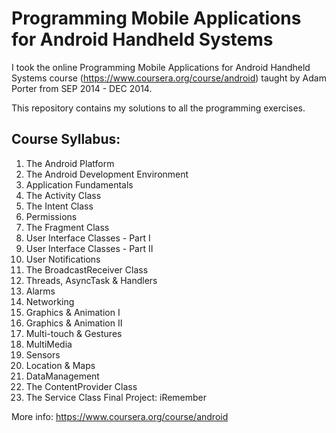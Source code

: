 Programming Mobile Applications for Android Handheld Systems
============================================================

I took the online Programming Mobile Applications for Android Handheld Systems course (https://www.coursera.org/course/android) taught by Adam Porter from SEP 2014 - DEC 2014.

This repository contains my solutions to all the programming exercises.

Course Syllabus:
----------------
1. The Android Platform
2. The Android Development Environment
3. Application Fundamentals
4. The Activity Class
5. The Intent Class
6. Permissions
7. The Fragment Class
8. User Interface Classes - Part I
9. User Interface Classes - Part II
10. User Notifications
11. The BroadcastReceiver Class
12. Threads, AsyncTask & Handlers
13. Alarms
14. Networking
15. Graphics & Animation I
16. Graphics & Animation II
17. Multi-touch & Gestures
18. MultiMedia
19. Sensors
20. Location & Maps
21. DataManagement
22. The ContentProvider Class
23. The Service Class
Final Project: iRemember

More info: https://www.coursera.org/course/android
